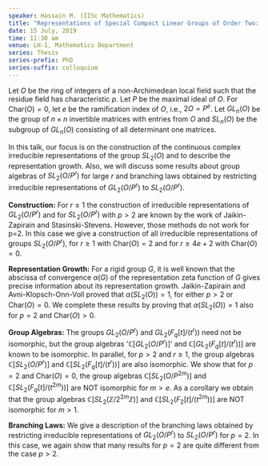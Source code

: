 ```yaml
---
speaker: Hassain M. (IISc Mathematics)
title: "Representations of Special Compact Linear Groups of Order Two: Construction, Representation Growth, Group Algebras, and Branching Laws"
date: 15 July, 2019
time: 11:30 am
venue: LH-1, Mathematics Department
series: Thesis
series-prefix: PhD
series-suffix: colloquium
---
```


Let $O$ be the ring of integers of a non-Archimedean local field such
that the residue field has characteristic $p$. Let $P$ be the maximal
ideal of $O$. For Char$(O)=0$, let $e$ be the ramification index of $O$,
i.e., $2O = P^e$. Let $GL_n(O)$ be the group of $n \times n$ invertible
matrices with entries from $O$ and $SL_n(O)$ be the subgroup of $GL_n(O)$
consisting of all determinant one matrices.

In this talk, our focus is on the construction of the continuous
complex irreducible representations of the group $SL_2(O)$ and to
describe the representation growth. Also, we will discuss some results
about group algebras of $SL_2(O/P^r)$ for large $r$ and branching laws
obtained by restricting irreducible representations of $GL_2(O/P^r)$
to $SL_2(O/P^r)$.

**Construction:** For $r\geq 1$ the construction of irreducible representations
of $GL_2(O/P^r)$ and for $SL_2(O/P^r)$ with $p>2$ are known by the work of
Jaikin-Zapirain and Stasinski-Stevens. However, those methods do not work
for p=2. In this case we give a construction of all  irreducible
representations of  groups $SL_2(O/P^r)$, for $r \geq 1$ with Char$(O)=2$
and  for $r \geq 4e+2$ with Char$(O)=0$.

**Representation Growth:** For a rigid group $G$, it is well known that
the abscissa of convergence $\alpha(G)$ of the representation zeta function
of $G$ gives precise information about its representation growth.
Jaikin-Zapirain and Avni-Klopsch-Onn-Voll proved that $\alpha( SL_2(O) )=1,$
for either $p > 2$ or Char$(O)=0$. We complete these results by proving that
$\alpha(SL_2(O))=1$ also for $p=2$ and Char$(O) > 0$. 

**Group Algebras:** The groups $GL_2(O/P^r)$ and $GL_2(F_q[t]/(t^{r}))$ need
not be isomorphic, but the group algebras '$\mathbb{C}[GL_2(O/P^r)]$' and
$\mathbb{C}[GL_2(F_q[t]/(t^{r}))]$ are known to be isomorphic. In parallel,
for $p >2$ and $r\geq 1,$ the group algebras $\mathbb{C}[SL_2(O/P^r)]$ and
$\mathbb{C}[SL_2(F_q[t]/(t^{r}))]$ are also isomorphic. We show that for $p=2$
and Char$(O)=0$, the group algebras $\mathbb{C}[SL_2(O/P^{2m})]$ and
$\mathbb{C}[SL_2(F_q[t]/(t^{2m}))]$ are NOT isomorphic for $m > e$. As a
corollary we obtain that the group algebras
$\mathbb{C}[SL_2(\mathbb{Z}/2^{2m}\mathbb{Z})]$ and $\mathbb{C}[SL_2(F_2[t]/(t^{2m}))]$
are NOT isomorphic for $m>1$. 

**Branching Laws:** We give a description of the branching laws obtained by
restricting irreducible representations of $GL_2(O/P^r)$ to $SL_2(O/P^r)$ for
$p=2$. In this case, we again show that many results for $p=2$ are quite different
from the case $p > 2$.

